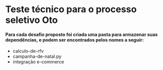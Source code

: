 # Teste técnico para o processo seletivo Oto
#### Para cada desafio proposto foi criada uma pasta para armazenar suas dependências, e podem ser encontrados pelos nomes a seguir:
* calculo-de-rfv
* campanha-de-natal.py
* integração e-commerce